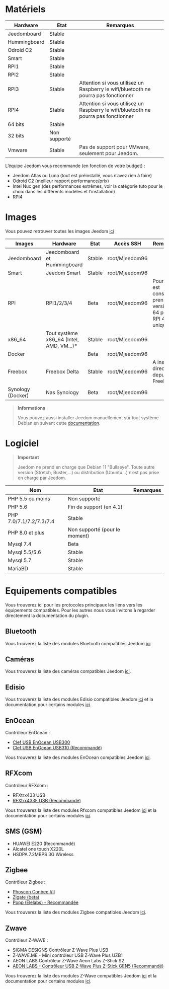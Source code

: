 # Matériels

Hardware         | Etat          | Remarques
---------------- | ------------- | ----------
Jeedomboard      | Stable        |
Hummingboard     | Stable        |
Odroid C2        | Stable        |                          
Smart            | Stable        |                          
RPI1             | Stable        |                          
RPI2             | Stable        |                          
RPI3             | Stable        | Attention si vous utilisez un Raspberry le wifi/bluetooth ne pourra pas fonctionner
RPI4             | Stable        | Attention si vous utilisez un Raspberry le wifi/bluetooth ne pourra pas fonctionner
64 bits          | Stable        |                          
32 bits          | Non supporté  |                          
Vmware           | Stable        | Pas de support pour VMware, seulement pour Jeedom.

L’équipe Jeedom vous recommande (en fonction de votre budget) :

- Jeedom Atlas ou Luna (tout est préinstallé, vous n’avez rien à faire)
- Odroid C2 (meilleur rapport performance/prix)
- Intel Nuc gen (des performances extrêmes, voir la catégorie tuto pour le choix dans les différents modèles et l’installation)
- RPI4

#  Images

Vous pouvez retrouver toutes les images Jeedom [ici](https://images.jeedom.com/)

| Images           | Hardware                    | Etat    | Accès SSH      | Remarques      | Documentations      |
|------------------|-----------------------------|---------|----------------|----------------|---------------------|
| Jeedomboard      | Jeedomboard et Hummingboard | Stable  | root/Mjeedom96 |                | [Jeedomboard](../installation/mini) |
| Smart            | Jeedom Smart                | Stable  | root/Mjeedom96 |                | [Smart](../installation/smart) |
| RPI              | RPI1/2/3/4                  | Beta    | root/Mjeedom96 |  Pour RPI il est conseillé de prendre la version rpi-64 pour les RPI 4 uniquement | [RPI](../installation/rpi) |
| x86_64           | Tout système x86_64 (Intel, AMD, VM...)* | Stable | root/Mjeedom96 |    | [x86_64](../installation/vm) |
| Docker           |                             | Beta    | root/Mjeedom96 |                | [Docker](../installation/docker) |
| Freebox          | Freebox Delta               | Stable  | root/Mjeedom96 | A installer directement depuis la Freebox | [Freebox](../installation/freeboxdelta) |
| Synology (Docker)| Nas Synology                | Beta    | root/Mjeedom96 |                | [Synology](../installation/synology) |

> **Informations**
>
> Vous pouvez aussi installer Jeedom manuellement sur tout système Debian en suivant cette [documentation](../installation/cli).

#  Logiciel

> **Important**
>
> Jeedom ne prend en charge que Debian 11 "Bullseye". Toute autre version (Stretch, Buster,…) ou distribution (Ubuntu…) n’est pas prise en charge par Jeedom.

| Nom                     | Etat                    | Remarques                |
|-------------------------|-------------------------|--------------------------|
| PHP 5.5 ou moins        | Non supporté            |                          |
| PHP 5.6                 | Fin de support (en 4.1) |                          |
| PHP 7.0/7.1/7.2/7.3/7.4 | Stable                  |                          |
| PHP 8.0 et plus         | Non supporté (pour le moment)|                     |
| Mysql 7.4               | Beta                    |                          |
| Mysql 5.5/5.6           | Stable                  |                          |
| Mysql 5.7               | Stable                  |                          |
| MariaBD                 | Stable                  |                          |

# Equipements compatibles

Vous trouverez ici pour les protocoles principaux les liens vers les équipements compatibles.
Pour les autres nous vous invitons à regarder directement la documentation du plugin.

## Bluetooth

Vous trouverez la liste des modules Bluetooth compatibles Jeedom [ici](https://compatibility.jeedom.com/index.php?p=home&plugin=blea).

## Caméras

Vous trouverez la liste des caméras compatibles Jeedom [ici](https://compatibility.jeedom.com/index.php?v=d&p=home&search=&plugin=camera).

## Edisio

Vous trouverez la liste des modules Edisio compatibles Jeedom [ici](../edisio/equipement.compatible) et la documentation pour certains modules [ici](../edisio/).

## EnOcean

Contrôleur EnOcean :

-   [Clef USB EnOcean USB300](https://www.domadoo.fr/fr/interface-domotique/3206-enocean-controleur-usb-enocean-avec-connecteur-sma-3700527400280.html)
-   [Clef USB EnOcean USB310 (Recommandé)](https://www.domadoo.fr/fr/interface-domotique/2433-enocean-controleur-usb-enocean-3700527400273.html)

Vous trouverez la liste des modules EnOcean compatibles Jeedom [ici](https://compatibility.jeedom.com/index.php?v=d&p=home&search=&plugin=openenocean).

## RFXcom

Contrôleur RFXcom :

-   RFXtrx433 USB
-   [RFXtrx433E USB (Recommandé)](https://www.domadoo.fr/fr/interface-domotique/4659-rfxcom-interface-radio-recepteuremetteur-xl-43392mhz-usb-chacon-somfy-rts-oregon-et-autres.html)

Vous trouverez la liste des modules Rfxcom compatibles Jeedom [ici](https://compatibility.jeedom.com/index.php?v=d&p=home&search=&plugin=rfxcom) et la documentation pour certains modules [ici](../rfxcom/).

## SMS (GSM)

-   HUAWEI E220 (Recommandé)
-   Alcatel one touch X220L
-   HSDPA 7.2MBPS 3G Wireless

## Zigbee

Contrôleur Zigbee :

- [Phoscon Conbee I/II](https://www.domadoo.fr/fr/interface-domotique/4974-phoscon-passerelle-universelle-zigbee-usb-conbee-ii-4260350821328.html)
- [Zigate (beta)](https://www.domadoo.fr/fr/interface-domotique/5734-lixee-dongle-usb-zigbee-zigate-v2-compatible-jeedom-eedomus-domoticz-3770014375094.html?search_query=zigate&results=106)
- [Popp (Elelabs) - Recommandée](https://www.domadoo.fr/fr/interface-domotique/5431-popp-dongle-usb-zigbee-zb-stick-chipset-efr32mg13-4251295701554.html)

Vous trouverez la liste des modules Zigbee compatibles Jeedom [ici](https://compatibility.jeedom.com/index.php?v=d&p=home&search=&plugin=zigbee).

## Zwave

Contrôleur Z-WAVE :

-   SIGMA DESIGNS Contrôleur Z-Wave Plus USB
-   Z-WAVE.ME - Mini contrôleur USB Z-Wave Plus UZB1
-   AEON LABS Contrôleur Z-Wave Aeon Labs Z-Stick S2
-   [AEON LABS - Contrôleur USB Z-Wave Plus Z-Stick GEN5 (Recommandé)](https://www.domadoo.fr/fr/interface-domotique/2917-aeotec-controleur-usb-z-wave-plus-z-stick-gen5-1220000012813.html?search_query=sigma&results=4)

Vous trouverez la liste des modules Z-Wave compatibles Jeedom [ici](https://compatibility.jeedom.com/index.php?v=d&p=home&search=&plugin=openzwave) et la documentation pour certains modules [ici](../zwave/).
